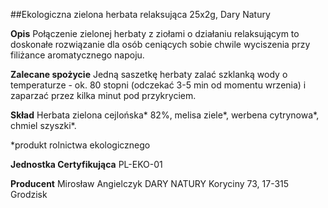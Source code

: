 ##Ekologiczna zielona herbata relaksująca 25x2g, Dary Natury

**Opis** Połączenie zielonej herbaty z ziołami o działaniu relaksującym to doskonałe rozwiązanie dla osób ceniących sobie chwile wyciszenia przy filiżance aromatycznego napoju.

**Zalecane spożycie** Jedną saszetkę herbaty zalać szklanką wody o temperaturze - ok. 80 stopni (odczekać 3-5 min od momentu wrzenia) i zaparzać przez kilka minut pod przykryciem.

**Skład** Herbata zielona cejlońska\* 82%, melisa ziele\*, werbena cytrynowa\*, chmiel szyszki\*.  

\*produkt rolnictwa ekologicznego

**Jednostka Certyfikująca** PL-EKO-01

**Producent** Mirosław Angielczyk DARY NATURY
Koryciny 73, 17-315 Grodzisk
